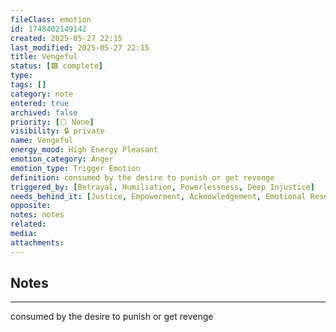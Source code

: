 ```yaml
---
fileClass: emotion
id: 1748402149142
created: 2025-05-27 22:15
last_modified: 2025-05-27 22:15
title: Vengeful
status: [🟩 complete]
type: 
tags: []
category: note
entered: true
archived: false
priority: [⚪ None]
visibility: 🔒 private
name: Vengeful
energy_mood: High Energy Pleasant
emotion_category: Anger
emotion_type: Trigger Emotion
definition: consumed by the desire to punish or get revenge
triggered_by: [Betrayal, Humiliation, Powerlessness, Deep Injustice]
needs_behind_it: [Justice, Empowerment, Acknowledgement, Emotional Resolution, Restored Dignity]
opposite: 
notes: notes
related: 
media: 
attachments:
---
```


## Notes
---
consumed by the desire to punish or get revenge

